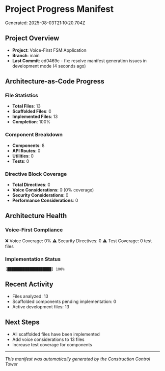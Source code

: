 # Project Progress Manifest
Generated: 2025-08-03T21:10:20.704Z

## Project Overview
- **Project**: Voice-First FSM Application
- **Branch**: main
- **Last Commit**: cd0469c - fix: resolve manifest generation issues in development mode (4 seconds ago)

## Architecture-as-Code Progress

### File Statistics
- **Total Files**: 13
- **Scaffolded Files**: 0
- **Implemented Files**: 13
- **Completion**: 100%

### Component Breakdown
- **Components**: 8
- **API Routes**: 0
- **Utilities**: 0
- **Tests**: 0

### Directive Block Coverage
- **Total Directives**: 0
- **Voice Considerations**: 0 (0% coverage)
- **Security Considerations**: 0
- **Performance Considerations**: 0

## Architecture Health

### Voice-First Compliance
❌ Voice Coverage: 0%
⚠️ Security Directives: 0
⚠️ Test Coverage: 0 test files

### Implementation Status
```
[████████████████████] 100%
```

## Recent Activity
- Files analyzed: 13
- Scaffolded components pending implementation: 0
- Active development files: 13

## Next Steps
- All scaffolded files have been implemented
- Add voice considerations to 13 files
- Increase test coverage for components

---
*This manifest was automatically generated by the Construction Control Tower*
